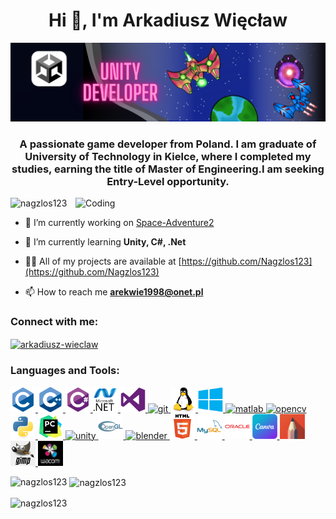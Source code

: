 <h1 align="center">Hi 👋, I'm Arkadiusz Więcław</h1>
<div align="center"> <img src="https://raw.githubusercontent.com/Nagzlos123/Nagzlos123/main/Banner_1.png"> </div>
<h3 align="center">A passionate game developer from Poland. I am graduate of University of Technology in Kielce, where I completed my studies, earning the title of Master of Engineering.I am seeking Entry-Level opportunity.</h3>
<img align="right" alt="Coding" width="400" src="https://media.tenor.com/qJ5evVs-_uUAAAAC/coding.gif">
<p align="left"> <img src="https://komarev.com/ghpvc/?username=nagzlos123&label=Profile%20views&color=0e75b6&style=flat" alt="nagzlos123" /> </p>

- 🔭 I’m currently working on [Space-Adventure2](https://github.com/Nagzlos123/Space-Adventure2)

- 🌱 I’m currently learning **Unity, C#, .Net**

- 👨‍💻 All of my projects are available at [https://github.com/Nagzlos123](https://github.com/Nagzlos123)

- 📫 How to reach me **arekwie1998@onet.pl**

<h3 align="left">Connect with me:</h3>
<p align="left">
<a href="https://linkedin.com/in/arkadiusz-wieclaw" target="blank"><img align="center" src="https://raw.githubusercontent.com/rahuldkjain/github-profile-readme-generator/master/src/images/icons/Social/linked-in-alt.svg" alt="arkadiusz-wieclaw" height="30" width="40" /></a>
</p>

<h3 align="left">Languages and Tools:</h3>
<p align="left"> <a href="https://www.cprogramming.com/" target="_blank" rel="noreferrer"> <img src="https://raw.githubusercontent.com/devicons/devicon/master/icons/c/c-original.svg" alt="c" width="40" height="40"/> </a> <a href="https://www.w3schools.com/cpp/" target="_blank" rel="noreferrer"> <img src="https://raw.githubusercontent.com/devicons/devicon/master/icons/cplusplus/cplusplus-original.svg" alt="cplusplus" width="40" height="40"/> </a> <a href="https://www.w3schools.com/cs/" target="_blank" rel="noreferrer"> <img src="https://raw.githubusercontent.com/devicons/devicon/master/icons/csharp/csharp-original.svg" alt="csharp" width="40" height="40"/> </a> <a href="https://dotnet.microsoft.com/" target="_blank" rel="noreferrer"> <img src="https://raw.githubusercontent.com/devicons/devicon/master/icons/dot-net/dot-net-original-wordmark.svg" alt="dotnet" width="40" height="40"/> </a> </a> <a href="https://visualstudio.microsoft.com/pl/" target="_blank" rel="noreferrer"> <img src="https://github.com/Nagzlos123/Nagzlos123/blob/main/Icons/Visual%20Studio.png" alt="visualstudio" width="40" height="40"/> </a> <a href="https://git-scm.com/" target="_blank" rel="noreferrer"> <img src="https://www.vectorlogo.zone/logos/git-scm/git-scm-icon.svg" alt="git" width="40" height="40"/> </a> <a href="https://www.linux.org/" target="_blank" rel="noreferrer"> <img src="https://raw.githubusercontent.com/devicons/devicon/master/icons/linux/linux-original.svg" alt="linux" width="40" height="40"/> </a> </a> <a href="https://www.microsoft.com/pl-pl/software-download/windows10%20" target="_blank" rel="noreferrer"> <img src="https://github.com/Nagzlos123/Nagzlos123/blob/main/Icons/Windows%20.png" alt="windows" width="40" height="40"/> </a> <a href="https://www.mathworks.com/" target="_blank" rel="noreferrer"> <img src="https://upload.wikimedia.org/wikipedia/commons/2/21/Matlab_Logo.png" alt="matlab" width="40" height="40"/> </a> <a href="https://opencv.org/" target="_blank" rel="noreferrer"> <img src="https://www.vectorlogo.zone/logos/opencv/opencv-icon.svg" alt="opencv" width="40" height="40"/> </a> <a href="https://www.python.org" target="_blank" rel="noreferrer"> <img src="https://raw.githubusercontent.com/devicons/devicon/master/icons/python/python-original.svg" alt="python" width="40" height="40"/> </a> </a> <a href="https://www.jetbrains.com/pycharm/" target="_blank" rel="noreferrer"> <img src="https://github.com/Nagzlos123/Nagzlos123/blob/main/Icons/PyCharm.png" alt="pycharm" width="40" height="40"/> </a> <a href="https://unity.com/" target="_blank" rel="noreferrer"> <img src="https://www.vectorlogo.zone/logos/unity3d/unity3d-icon.svg" alt="unity" width="40" height="40"/> </a> </a> <a href="https://www.opengl.org/" target="_blank" rel="noreferrer"> <img src="https://github.com/Nagzlos123/Nagzlos123/blob/main/Icons/OpenGL.png" alt="opengl" width="40" height="40"/> </a> <a href="https://www.blender.org/" target="_blank" rel="noreferrer"> <img src="https://download.blender.org/branding/community/blender_community_badge_white.svg" alt="blender" width="40" height="40"/> </a> <a href="https://www.w3.org/html/" target="_blank" rel="noreferrer"> <img src="https://raw.githubusercontent.com/devicons/devicon/master/icons/html5/html5-original-wordmark.svg" alt="html5" width="40" height="40"/> </a> <a href="https://www.mysql.com/" target="_blank" rel="noreferrer"> <img src="https://raw.githubusercontent.com/devicons/devicon/master/icons/mysql/mysql-original-wordmark.svg" alt="mysql" width="40" height="40"/> </a> <a href="https://www.oracle.com/" target="_blank" rel="noreferrer"> <img src="https://raw.githubusercontent.com/devicons/devicon/master/icons/oracle/oracle-original.svg" alt="oracle" width="40" height="40"/> </a> <a href="https://www.canva.com/" target="_blank" rel="noreferrer"> <img src="https://github.com/Nagzlos123/Nagzlos123/blob/main/Icons/Canva_icon.png" alt="canva" width="40" height="40"/> </a> <a href="https://www.sketchbook.com/" target="_blank" rel="noreferrer"> <img src="https://github.com/Nagzlos123/Nagzlos123/blob/main/Icons/SketchBook_icon.png" alt="sketchbook" width="40" height="40"/> </a> <a href="https://www.gimp.org/" target="_blank" rel="noreferrer"> <img src="https://github.com/Nagzlos123/Nagzlos123/blob/main/Icons/Gimp_icon.png" alt="gimp" width="40" height="40"/> </a> </a> <a href="https://wacom.pl/" target="_blank" rel="noreferrer"> <img src="https://github.com/Nagzlos123/Nagzlos123/blob/main/Icons/Wacom_icon.png" alt="wacom" width="40" height="40"/> </a> </p>

<p><img align="left" src="https://github-readme-stats.vercel.app/api/top-langs?username=nagzlos123&show_icons=true&locale=en&layout=compact" alt="nagzlos123" /></p>

<p>&nbsp;<img align="center" src="https://github-readme-stats.vercel.app/api?username=nagzlos123&show_icons=true&locale=en" alt="nagzlos123" /></p>

<p><img align="center" src="https://github-readme-streak-stats.herokuapp.com/?user=nagzlos123&" alt="nagzlos123" /></p>
